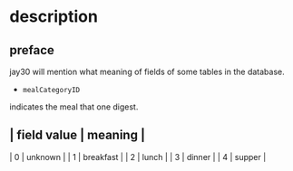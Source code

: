# description
## preface
jay30 will mention what meaning of fields of some tables in the database.

+ `mealCategoryID`

indicates the meal that one digest.

| field value | meaning |
------------------------------
| 0 | unknown |
| 1 | breakfast |
| 2 | lunch |
| 3 | dinner |
| 4 | supper |